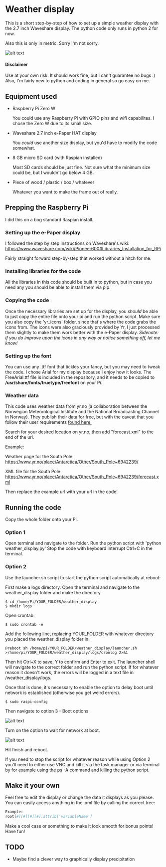 # Weather display

This is a short step-by-step of how to set up a simple weather display with the 2.7 inch Waveshare display. The python code only runs in python 2 for now.

Also this is only in metric. Sorry I'm not sorry.

![alt text](https://i.imgur.com/MVdSSnAl.jpg "The finished product")

#### Disclaimer
Use at your own risk. It should work fine, but I can't guarantee no bugs :) Also, I'm fairly new to python and coding in general so go easy on me.

## Equipment used
* Raspberry Pi Zero W

   You could use any Raspberry Pi with GPIO pins and wifi capabilites. I chose the Zero W due to its small size.

* Waveshare 2.7 inch e-Paper HAT display

   You *could* use another size display, but you'd have to modify the code somewhat.

* 8 GB micro SD card (with Raspian installed)

   Most SD cards should be just fine. Not sure what the minimum size could be, but I wouldn't go below 4 GB.

* Piece of wood / plastic / box / whatever

   Whatever you want to make the frame out of really.

## Prepping the Raspberry Pi
I did this on a bog standard Raspian install.

### Setting up the e-Paper display
I followed the step by step instructions on Waveshare's wiki:
https://www.waveshare.com/wiki/Pioneer600#Libraries_Installation_for_RPi

Fairly straight forward step-by-step that worked without a hitch for me.

### Installing libraries for the code
All the libraries in this code should be built in to python, but in case you need any you should be able to install them via pip.

### Copying the code
Once the necessary libraries are set up for the display, you *should* be able to just copy the entire file onto your pi and run the python script. Make sure you also copy the 'yr_icons' folder, since that's where the code grabs the icons from. The icons were also graciously provided by Yr, I just processed them slightly to make them work better with the e-Paper display. *Sidenote: if you do improve upon the icons in any way or notice something off, let me know!*

### Setting up the font
You can use any .ttf font that tickles your fancy, but you may need to tweak the code. I chose Arial for my display because I enjoy how it looks. The FreeArial.ttf file is included in the repository, and it needs to be copied to **/usr/share/fonts/truetype/freefont** on your Pi.

### Weather data
This code uses weather data from yr.no (a collaboration between the Norwegian Meteorological Institute and the National Broadcasting Channel in Norway). They publish their data for free, but with the caveat that you follow their user requirements [found here.](http://om.yr.no/info/verdata/free-weather-data/ "Information about the free weather data service")

Search for your desired location on yr.no, then add "forecast.xml" to the end of the url.

Example:

Weather page for the South Pole https://www.yr.no/place/Antarctica/Other/South_Pole~6942239/

XML file for the South Pole https://www.yr.no/place/Antarctica/Other/South_Pole~6942239/forecast.xml

Then replace the example url with your url in the code!

## Running the code
Copy the whole folder onto your Pi.
### Option 1
Open terminal and navigate to the folder. Run the python script with 'python weather_display.py'
Stop the code with keyboard interrupt Ctrl+C in the terminal.
### Option 2
Use the launcher.sh script to start the python script automatically at reboot:

First make a logs directory. Open the terminal and navigate to the weather_display folder and make the directory.
```
$ cd /home/Pi/YOUR_FOLDER/weather_display
$ mkdir logs
```
Open crontab.
```
$ sudo crontab -e
```
Add the following line, replacing YOUR_FOLDER with whatever directory you placed the weather_display folder in:
```
@reboot sh /home/pi/YOUR_FOLDER/weather_display/launcher.sh >/home/pi/YOUR_FOLDER/weather_display/logs/cronlog 2>&1
```
Then hit Ctrl+X to save, Y to confirm and Enter to exit.
The launcher shell will navigate to the correct folder and run the python script. If for whatever reason it doesn't work, the errors will be logged in a text file in /weather_display/logs.

Once that is done, it's necessary to enable the option to delay boot until network is established (otherwise you get weird errors).
```
$ sudo raspi-config
```
Then navigate to option 3 - Boot options

![alt text](https://i.imgur.com/l7dhtTOl.png "Raspi-config option 3")

Turn on the option to wait for network at boot.

![alt text](https://i.imgur.com/9Rm3Gfvl.png "Wait for network")

Hit finish and reboot.

If you need to stop the script for whatever reason while using Option 2 you'll need to either use VNC and kill it via the task manager or via terminal by for example using the ps -A command and killing the python script.

## Make it your own
Feel free to edit the display or change the data it displays as you please. You can easily access anything in the .xml file by calling the correct tree:
```python
Example:
root[#][#][#][#].attrib['variableName']
```

Make a cool case or something to make it look smooth for bonus points! Have fun!

## TODO
* Maybe find a clever way to graphically display precipitation
